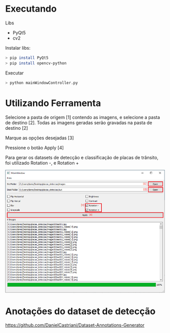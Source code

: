 # Executando
Libs
<ul>
<li> PyQt5 </li>
<li> cv2 </li>
</ul>

Instalar libs:

```bash
> pip install PyQt5
> pip install opencv-python
```

Executar

```bash
> python mainWindowController.py
```

# Utilizando Ferramenta

<p> Selecione a pasta de origem [1] contendo as imagens, e selecione a pasta de destino [2]. Todas as imagens geradas serão gravadas na pasta de destino [2]</p>


<p> Marque as opções desejadas [3]</p>

<p> Pressione o botão Apply [4]</p>

<p> Para gerar os datasets de detecção e classificação de placas de trânsito, foi utilizado Rotation -, e Rotation +</p>

![Passos](https://github.com/DanielCastriani/imgfx/blob/master/.readme/passo1.png)

# Anotações do dataset de detecção
https://github.com/DanielCastriani/Dataset-Annotations-Generator
